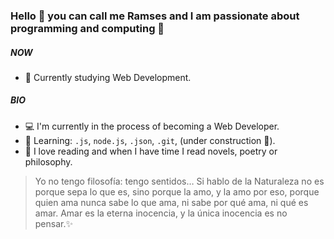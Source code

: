 ### Hello 👋 you can call me Ramses and I am passionate about programming and computing 💖

##### NOW

- 💎 Currently studying Web Development.

##### BIO

- 💻 I'm currently in the process of becoming a Web Developer.
- 📌 Learning: `.js`, `node.js`, `.json`, `.git`, (under construction 📂).
- 📕 I love reading and when I have time I read novels, poetry or philosophy.

> Yo no tengo filosofía: tengo sentidos…
Si hablo de la Naturaleza no es porque sepa lo que es,
sino porque la amo, y la amo por eso,
porque quien ama nunca sabe lo que ama,
ni sabe por qué ama, ni qué es amar.
Amar es la eterna inocencia,
y la única inocencia es no pensar.✨